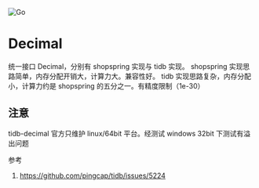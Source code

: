 ![Go](https://github.com/x1nchen/decimal/workflows/Go/badge.svg)

# Decimal
统一接口 Decimal，分别有 shopspring 实现与 tidb 实现。
shopspring 实现思路简单，内存分配开销大，计算力大。兼容性好。
tidb 实现思路复杂，内存分配小，计算力约是 shopspring 的五分之一。有精度限制（1e-30）


## 注意

tidb-decimal 官方只维护 linux/64bit 平台。经测试 windows 32bit 下测试有溢出问题

参考


1. https://github.com/pingcap/tidb/issues/5224
